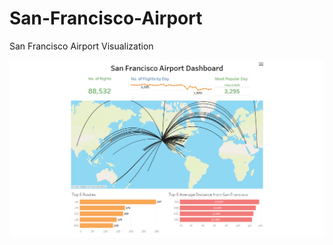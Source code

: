 # San-Francisco-Airport
San Francisco Airport Visualization

![alt text](https://github.com/rushidarge/San-Francisco-Airport/blob/main/image/988a3d1861ab0d3860980ce5423eedc8-7.jpg?raw=true)

